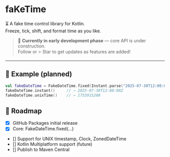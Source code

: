 # faKeTime

⏳ A fake time control library for Kotlin.  
Freeze, tick, shift, and format time as you like.

> 🧪 **Currently in early development phase** — core API is under construction.  
> Follow or ⭐️ Star to get updates as features are added!

---

## 🚀 Example (planned)

```kotlin
val fakeDateTime = FakeDateTime.fixed(Instant.parse("2025-07-30T12:00:00Z"))
fakeDateTime.instant()     // → 2025-07-30T12:00:00Z
fakeDateTime.unixTime()    // → 1753915200
```

## 📅 Roadmap
- [x] GitHub Packages initial release
- [x] Core: FakeDateTime.fixed(...)
- [] Support for UNIX timestamp, Clock, ZonedDateTime
- [] Kotlin Multiplatform support (future)
- [] Publish to Maven Central